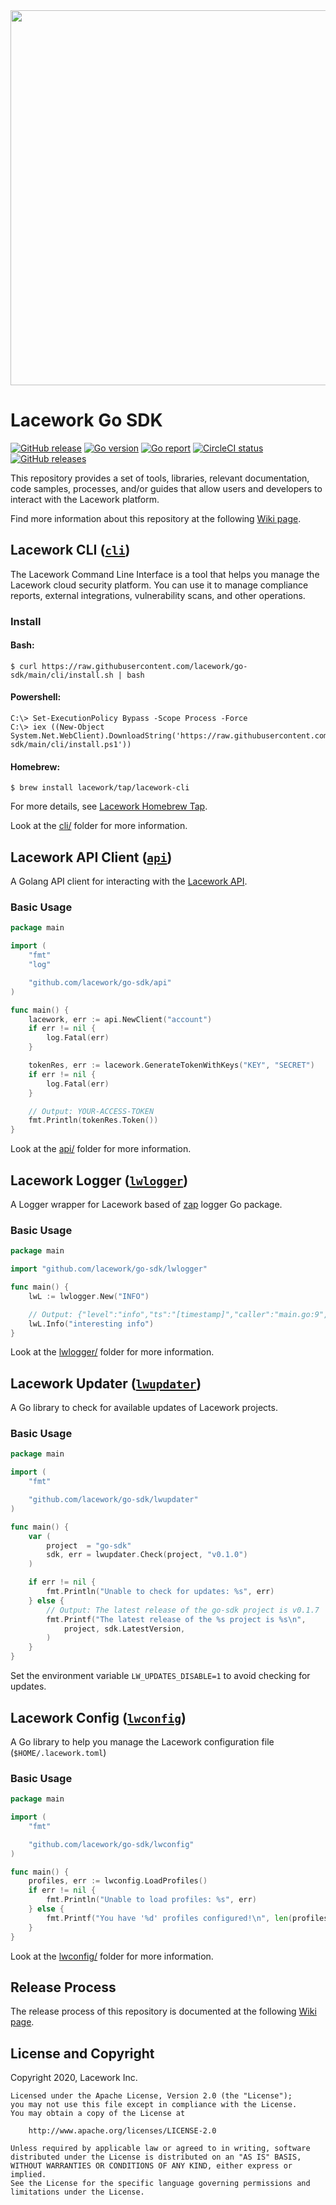 <img src="https://techally-content.s3-us-west-1.amazonaws.com/public-content/lacework_logo_full.png" width="600">

# Lacework Go SDK

[![GitHub release](https://img.shields.io/github/release/lacework/go-sdk.svg)](https://github.com/lacework/go-sdk/releases/)
[![Go version](https://img.shields.io/github/go-mod/go-version/lacework/go-sdk)](https://github.com/lacework/go-sdk)
[![Go report](https://goreportcard.com/badge/github.com/lacework/go-sdk)](https://goreportcard.com/report/github.com/lacework/go-sdk)
[![CircleCI status](https://circleci.com/gh/lacework/go-sdk.svg?style=shield)](https://circleci.com/gh/lacework/go-sdk)
[![GitHub releases](https://img.shields.io/github/downloads/lacework/go-sdk/total.svg)](https://GitHub.com/lacework/go-sdk/releases/)

This repository provides a set of tools, libraries, relevant documentation, code
samples, processes, and/or guides that allow users and developers to interact with
the Lacework platform.

Find more information about this repository at the following [Wiki page](https://github.com/lacework/go-sdk/wiki).

## Lacework CLI ([`cli`](cli/))

The Lacework Command Line Interface is a tool that helps you manage the
Lacework cloud security platform. You can use it to manage compliance
reports, external integrations, vulnerability scans, and other operations.

### Install

#### Bash:
```
$ curl https://raw.githubusercontent.com/lacework/go-sdk/main/cli/install.sh | bash
```

#### Powershell:
```
C:\> Set-ExecutionPolicy Bypass -Scope Process -Force
C:\> iex ((New-Object System.Net.WebClient).DownloadString('https://raw.githubusercontent.com/lacework/go-sdk/main/cli/install.ps1'))
```
#### Homebrew:
```
$ brew install lacework/tap/lacework-cli
```
For more details, see [Lacework Homebrew Tap](https://github.com/lacework/homebrew-tap).

Look at the [cli/](cli/) folder for more information.

## Lacework API Client ([`api`](api/))

A Golang API client for interacting with the [Lacework API](https://support.lacework.com/hc/en-us/categories/360002496114-Lacework-API-).

### Basic Usage
```go
package main

import (
	"fmt"
	"log"

	"github.com/lacework/go-sdk/api"
)

func main() {
	lacework, err := api.NewClient("account")
	if err != nil {
		log.Fatal(err)
	}

	tokenRes, err := lacework.GenerateTokenWithKeys("KEY", "SECRET")
	if err != nil {
		log.Fatal(err)
	}

	// Output: YOUR-ACCESS-TOKEN
	fmt.Println(tokenRes.Token())
}
```
Look at the [api/](api/) folder for more information.

## Lacework Logger ([`lwlogger`](lwlogger/))

A Logger wrapper for Lacework based of [zap](https://github.com/uber-go/zap) logger Go package.

### Basic Usage
```go
package main

import "github.com/lacework/go-sdk/lwlogger"

func main() {
	lwL := lwlogger.New("INFO")

	// Output: {"level":"info","ts":"[timestamp]","caller":"main.go:9","msg":"interesting info"}
	lwL.Info("interesting info")
}
```

Look at the [lwlogger/](lwlogger/) folder for more information.

## Lacework Updater ([`lwupdater`](lwupdater/))

A Go library to check for available updates of Lacework projects.

### Basic Usage
```go
package main

import (
	"fmt"

	"github.com/lacework/go-sdk/lwupdater"
)

func main() {
	var (
		project  = "go-sdk"
		sdk, err = lwupdater.Check(project, "v0.1.0")
	)

	if err != nil {
		fmt.Println("Unable to check for updates: %s", err)
	} else {
		// Output: The latest release of the go-sdk project is v0.1.7
		fmt.Printf("The latest release of the %s project is %s\n",
			project, sdk.LatestVersion,
		)
	}
}
```

Set the environment variable `LW_UPDATES_DISABLE=1` to avoid checking for updates.

## Lacework Config ([`lwconfig`](lwconfig/))

A Go library to help you manage the Lacework configuration file (`$HOME/.lacework.toml`)

### Basic Usage
```go
package main

import (
	"fmt"

	"github.com/lacework/go-sdk/lwconfig"
)

func main() {
	profiles, err := lwconfig.LoadProfiles()
	if err != nil {
		fmt.Println("Unable to load profiles: %s", err)
	} else {
		fmt.Printf("You have '%d' profiles configured!\n", len(profiles))
	}
}
```

Look at the [lwconfig/](lwconfig/) folder for more information.

## Release Process

The release process of this repository is documented at the following [Wiki page](https://github.com/lacework/go-sdk/wiki/Release-Process).

## License and Copyright

Copyright 2020, Lacework Inc.

```
Licensed under the Apache License, Version 2.0 (the "License");
you may not use this file except in compliance with the License.
You may obtain a copy of the License at

    http://www.apache.org/licenses/LICENSE-2.0

Unless required by applicable law or agreed to in writing, software
distributed under the License is distributed on an "AS IS" BASIS,
WITHOUT WARRANTIES OR CONDITIONS OF ANY KIND, either express or implied.
See the License for the specific language governing permissions and
limitations under the License.
```
